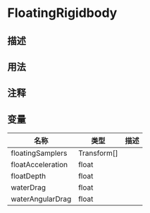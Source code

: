 # FloatingRigidbody

## 描述

## 用法

## 注释

## 变量
| 名称 | 类型 | 描述 |
| ----------- | ----------- | ----------- |
| floatingSamplers | Transform[] |  |
| floatAcceleration | float |  |
| floatDepth | float |  |
| waterDrag | float |  |
| waterAngularDrag | float |  |
